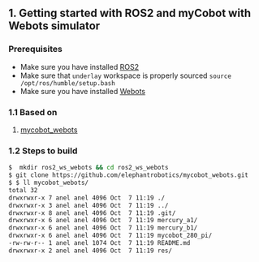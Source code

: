 ## 1. Getting started with ROS2 and myCobot with Webots simulator

### Prerequisites
- Make sure you have installed [ROS2](0_ros2_getting_started.md)
- Make sure that `underlay` workspace is properly sourced `source /opt/ros/humble/setup.bash`
- Make sure you have installed [Webots](0_webots_getting_started.md)

### 1.1 Based on
1. [mycobot_webots](https://github.com/elephantrobotics/mycobot_webots)

### 1.2 Steps to build
```bash
$  mkdir ros2_ws_webots && cd ros2_ws_webots
$ git clone https://github.com/elephantrobotics/mycobot_webots.git
$ $ ll mycobot_webots/
total 32
drwxrwxr-x 7 anel anel 4096 Oct  7 11:19 ./
drwxrwxr-x 3 anel anel 4096 Oct  7 11:19 ../
drwxrwxr-x 8 anel anel 4096 Oct  7 11:19 .git/
drwxrwxr-x 6 anel anel 4096 Oct  7 11:19 mercury_a1/
drwxrwxr-x 6 anel anel 4096 Oct  7 11:19 mercury_b1/
drwxrwxr-x 6 anel anel 4096 Oct  7 11:19 mycobot_280_pi/
-rw-rw-r-- 1 anel anel 1074 Oct  7 11:19 README.md
drwxrwxr-x 2 anel anel 4096 Oct  7 11:19 res/
```